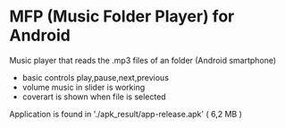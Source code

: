 # MFP (Music Folder Player) for Android

Music player that reads the .mp3 files of an folder (Android smartphone)

- basic controls play,pause,next,previous
- volume music in slider is working
- coverart is shown when file is selected

Application is found in './apk_result/app-release.apk' ( 6,2 MB )
